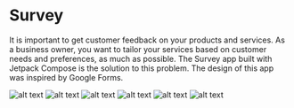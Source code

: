 # Survey
It is important to get customer feedback on your products and services. As a business owner, you want to tailor your services based on customer needs and preferences, as much as possible. 
The Survey app built with Jetpack Compose is the solution to this problem. The design of this app was inspired by Google Forms.

![alt text](https://github.com/khalidtouch/survey.git/blob/master/1.png?raw=true)
![alt text](https://github.com/khalidtouch/survey.git/blob/master/2.png?raw=true)
![alt text](https://github.com/khalidtouch/survey.git/blob/master/3.png?raw=true)
![alt text](https://github.com/khalidtouch/survey.git/blob/master/4.png?raw=true)
![alt text](https://github.com/khalidtouch/survey.git/blob/master/5.png?raw=true)
![alt text](https://github.com/khalidtouch/survey.git/blob/master/6.png?raw=true)

